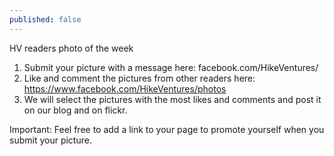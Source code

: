```yaml
---
published: false
---
```

HV readers photo of the week

1. Submit your picture with a message here: facebook.com/HikeVentures/
2. Like and comment the pictures from other readers here: https://www.facebook.com/HikeVentures/photos
3. We will select the pictures with the most likes and comments and post it on our blog and on flickr.

Important: Feel free to add a link to your page to promote yourself when you submit your picture.
